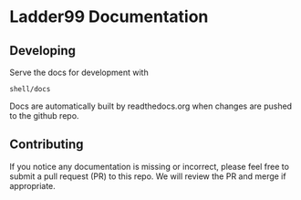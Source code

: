 # Ladder99 Documentation

## Developing

Serve the docs for development with

    shell/docs

Docs are automatically built by readthedocs.org when changes are pushed to the github repo.

## Contributing

If you notice any documentation is missing or incorrect, please feel free to submit a pull request (PR) to this repo. We will review the PR and merge if appropriate.
